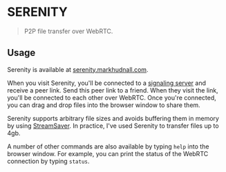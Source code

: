 # SERENITY

> P2P file transfer over WebRTC.

## Usage

Serenity is available at [serenity.markhudnall.com](https://serenity.markhudnall.com).

When you visit Serenity, you'll be connected to a [signaling server](https://www.html5rocks.com/en/tutorials/webrtc/infrastructure/#what-is-signaling) 
and receive a peer link. Send this peer link to a friend. When they visit the link, you'll be connected to each other over WebRTC. Once you're 
connected, you can drag and drop files into the browser window to share them.

Serenity supports arbitrary file sizes and avoids buffering them in memory by using [StreamSaver](https://github.com/jimmywarting/StreamSaver.js). 
In practice, I've used Serenity to transfer files up to 4gb.

A number of other commands are also available by typing `help` into the browser window. For example, you can print the status of the WebRTC 
connection by typing `status`.
